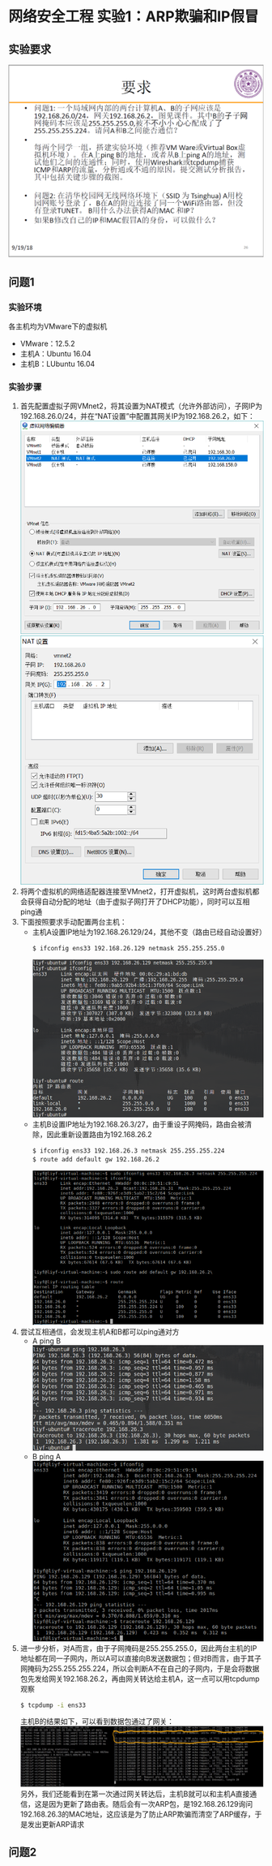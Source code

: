 # 网络安全工程 实验1：ARP欺骗和IP假冒

## 实验要求

![实验要求](fig/question.PNG)

## 问题1

### 实验环境

各主机均为VMware下的虚拟机
- VMware：12.5.2
- 主机A：Ubuntu 16.04
- 主机B：LUbuntu 16.04

### 实验步骤

1. 首先配置虚拟子网VMnet2，将其设置为NAT模式（允许外部访问），子网IP为192.168.26.0/24，并在“NAT设置”中配置其网关IP为192.168.26.2，如下：
    ![VMnet2](fig/VMnet2.PNG)
    ![NAT](fig/NAT.PNG)
2. 将两个虚拟机的网络适配器连接至VMnet2，打开虚拟机，这时两台虚拟机都会获得自动分配的地址（由于虚拟子网打开了DHCP功能），同时可以互相ping通
3. 下面按照要求手动配置两台主机：
    - 主机A设置IP地址为192.168.26.129/24，其他不变（路由已经自动设置好）
        ```bash
        $ ifconfig ens33 192.168.26.129 netmask 255.255.255.0
        ```
        ![A config](fig/Aconf.PNG)
    - 主机B设置IP地址为192.168.26.3/27，由于重设子网掩码，路由会被清除，因此重新设置路由为192.168.26.2
        ```bash
        $ ifconfig ens33 192.168.26.3 netmask 255.255.255.224
        $ route add default gw 192.168.26.2
        ```
        ![B config](fig/Bconf.PNG)
4. 尝试互相通信，会发现主机A和B都可以ping通对方
    - A ping B
        ![A ping B](fig/ApingB.PNG)
    - B ping A
        ![B ping A](fig/BpingA.PNG)
5. 进一步分析，对A而言，由于子网掩码是255.255.255.0，因此两台主机的IP地址都在同一子网内，所以A可以直接向B发送数据包；但对B而言，由于其子网掩码为255.255.255.224，所以会判断A不在自己的子网内，于是会将数据包先发给网关192.168.26.2，再由网关转达给主机A，这一点可以用tcpdump观察
    ```bash
    $ tcpdump -i ens33
    ```
    主机B的结果如下，可以看到数据包通过了网关：
    ![B tcpdump](fig/Btcpdump.jpg)
    另外，我们还能看到在第一次通过网关转达后，主机B就可以和主机A直接通信，这是因为更新了路由表。随后会有一次ARP包，是192.168.26.129询问192.168.26.3的MAC地址，这应该是为了防止ARP欺骗而清空了ARP缓存，于是发出更新ARP请求

## 问题2
